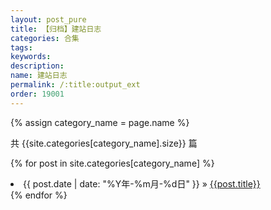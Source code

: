 ```yaml
---
layout: post_pure
title: 【归档】建站日志
categories: 合集
tags:
keywords:
description:
name: 建站日志
permalink: /:title:output_ext
order: 19001
---
```


{% assign category_name = page.name %}

共 {{site.categories[category_name].size}} 篇

{% for post in site.categories[category_name] %}
  <li>
    <span>{{ post.date | date: "%Y年-%m月-%d日" }}</span> &raquo;
    <a href="{{ post.url }}" class="pjaxlink">{{post.title}}</a>
  </li>
{% endfor %}
